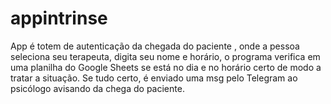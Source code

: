 # appintrinse
App é totem de autenticação da chegada do paciente , onde a pessoa seleciona seu terapeuta, digita seu nome e horário, o programa verifica em uma planilha do Google Sheets se está no dia e no horário certo de modo a tratar a situação. Se tudo certo, é enviado uma msg pelo Telegram ao psicólogo avisando da chega do paciente.
